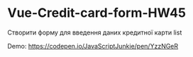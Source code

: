 # Vue-Credit-card-form-HW45

Створити форму для введення даних кредитної карти list 

Demo: https://codepen.io/JavaScriptJunkie/pen/YzzNGeR
